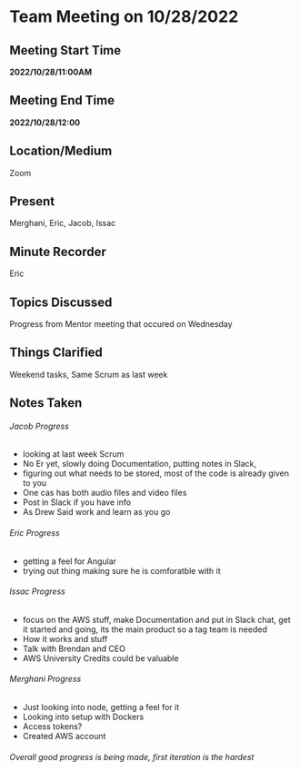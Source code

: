 # Team Meeting on 10/28/2022

## Meeting Start Time

 **2022/10/28/11:00AM** 

## Meeting End Time

 **2022/10/28/12:00** 

## Location/Medium

Zoom

## Present

Merghani, Eric, Jacob, Issac

## Minute Recorder

Eric

## Topics Discussed

Progress from Mentor meeting that occured on Wednesday

## Things Clarified

Weekend tasks, Same Scrum as last week

## Notes Taken 

###### Jacob Progress
-  looking at last week Scrum 
- No Er yet, slowly doing Documentation, putting notes in Slack,
- figuring out what needs to be stored, most of the code is already given to you
- One cas has both audio files and video files 
- Post in Slack if you have info 
- As Drew Said work and learn as you go
###### Eric Progress
- getting a feel for Angular 
- trying out thing making sure he is comforatble with it
###### Issac Progress
- focus on the AWS stuff, make Documentation and put in Slack chat, get it started and going, its the main product so a tag team is needed 
- How it works and stuff 
- Talk with Brendan and CEO 
- AWS University Credits could be valuable
###### Merghani Progress
- Just looking into node, getting a feel for it 
- Looking into setup with Dockers 
- Access tokens? 
- Created AWS account 

###### Overall good progress is being made, first iteration is the hardest 
